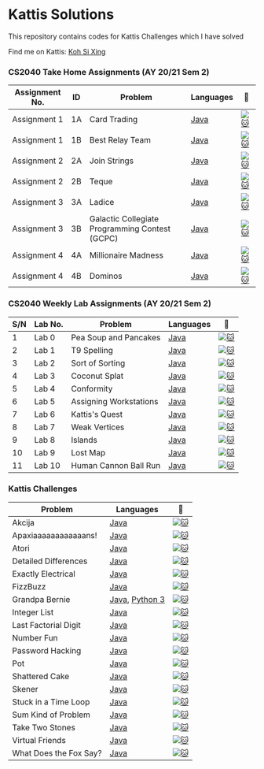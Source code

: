 # Kattis Solutions
This repository contains codes for Kattis Challenges which I have solved

Find me on Kattis: [Koh Si Xing](https://open.kattis.com/users/koh-si-xing)

### CS2040 Take Home Assignments (AY 20/21 Sem 2)

| Assignment No.| ID | Problem | Languages | :link: |
| ---		 	|--- | ---     | ----	   | ---	   |
| Assignment 1 	| 1A | Card Trading | [Java](./Assignment%201/CardTrading.java) | [![:cat:](https://open.kattis.com/favicon)](https://nus.kattis.comproblems/cardtrading) |
| Assignment 1 	| 1B | Best Relay Team | [Java](./Assignment%201/BestRelayTeam.java) | [![:cat:](https://open.kattis.com/favicon)](https://nus.kattis.com/problems/bestrelayteam) |
| Assignment 2 	| 2A | Join Strings | [Java](./Assignment%202/JoinString.java) | [![:cat:](https://open.kattis.com/favicon)](https://nus.kattis.com/problems/joinstrings) |
| Assignment 2  | 2B | Teque		| [Java](./Assignment%202/Teque2B.java) | [![:cat:](https://open.kattis.com/favicon)](https://nus.kattis.com/problems/teque) |
| Assignment 3  | 3A | Ladice		| [Java](./Assignment%203/Ladice.java) | [![:cat:](https://open.kattis.com/favicon)](https://nus.kattis.com/problems/ladice) |
| Assignment 3  | 3B | Galactic Collegiate Programming Contest (GCPC)	| [Java](./Assignment%203/GCPC.java) | [![:cat:](https://open.kattis.com/favicon)](https://nus.kattis.com/problems/gcpc) |
| Assignment 4  | 4A | Millionaire Madness | [Java](./Assignment%204/MillionaireMadness.java) | [![:cat:](https://open.kattis.com/favicon)](https://nus.kattis.com/problems/millionairemadness) |
| Assignment 4  | 4B | Dominos	| [Java](./Assignment%204/Dominos.java) | [![:cat:](https://open.kattis.com/favicon)](https://nus.kattis.com/problems/dominos) |


### CS2040 Weekly Lab Assignments (AY 20/21 Sem 2)

| S/N 	| Lab No. | Problem | Languages | :link: |
| ---	|--- 	  | ---     | ----	    | --- 	 |
| 1		| Lab 0   | Pea Soup and Pancakes | [Java](./Labs/PeaSoupPancake.java) | [![:cat:](https://open.kattis.com/favicon)](https://nus.kattis.com/problems/peasoup) |
| 2 	| Lab 1   | T9 Spelling | [Java](./Labs/T9Spelling.java) | [![:cat:](https://open.kattis.com/favicon)](https://nus.kattis.com/problems/t9spelling) |
| 3 	| Lab 2   | Sort of Sorting | [Java](./Labs/SortofSorting.java) | [![:cat:](https://open.kattis.com/favicon)](https://nus.kattis.com/problems/sortofsorting) |
| 4 	| Lab 3   | Coconut Splat	| [Java](./Labs/CoconutSplat.java) | [![:cat:](https://open.kattis.com/favicon)](https://nus.kattis.com/problems/coconut) |
| 5  	| Lab 4   | Conformity	| [Java](./Labs/Conformity.java) | [![:cat:](https://open.kattis.com/favicon)](https://nus.kattis.com/problems/conformity) |
| 6  	| Lab 5   | Assigning Workstations | [Java](./Labs/AssigningWorkstations.java) | [![:cat:](https://open.kattis.com/favicon)](https://nus.kattis.com/problems/workstations) |
| 7  	| Lab 6   | Kattis's Quest | [Java](./Labs/KattisQuest.java) | [![:cat:](https://open.kattis.com/favicon)](https://nus.kattis.com/problems/kattissquest) |
| 8  	| Lab 7   | Weak Vertices  | [Java](./Labs/WeakVertices.java) | [![:cat:](https://open.kattis.com/favicon)](https://nus.kattis.com/problems/weakvertices) |
| 9  	| Lab 8   | Islands  | [Java](./Labs/Island.java) | [![:cat:](https://open.kattis.com/favicon)](https://nus.kattis.com/problems/islands3) |
| 10  	| Lab 9   | Lost Map  | [Java](./Labs/LostMap.java) | [![:cat:](https://open.kattis.com/favicon)](https://nus.kattis.com/problems/lostmap) |
| 11  	| Lab 10  | Human Cannon Ball Run | [Java](./Labs/HumanCannonBallRun.java) | [![:cat:](https://open.kattis.com/favicon)](https://nus.kattis.com/problems/humancannonball) |

### Kattis Challenges

| Problem | Languages | :link: |
| ---     | ----	  | ---    |
| Akcija | [Java](./Java/Akcija.java) | [![:cat:](https://open.kattis.com/favicon)](https://nus.kattis.com/problems/akcija) |
| Apaxiaaaaaaaaaaaans! | [Java](./Java/Apaxians.java) | [![:cat:](https://open.kattis.com/favicon)](https://nus.kattis.com/problems/apaxiaaans) |
| Atori | [Java](./Java/Atori.java) | [![:cat:](https://open.kattis.com/favicon)](https://nus.kattis.com/problems/autori) |
| Detailed Differences | [Java](./Java/DetailedDifferences.java) | [![:cat:](https://open.kattis.com/favicon)](https://nus.kattis.com/problems/detaileddifferences) |
| Exactly Electrical | [Java](./Java/ExactlyElectrical.java) | [![:cat:](https://open.kattis.com/favicon)](https://nus.kattis.com/problems/exactlyelectrical) |
| FizzBuzz	| [Java](./Java/FizzBuzz.java) | [![:cat:](https://open.kattis.com/favicon)](https://nus.kattis.com/problems/fizzbuzz) |
| Grandpa Bernie | [Java](./Java/GrandpaBernie.java), [Python 3](./Python%203/GrandpaBernie.py) | [![:cat:](https://open.kattis.com/favicon)](https://nus.kattis.com/problems/grandpabernie) |
| Integer List | [Java](./Java/IntegerList.java) | [![:cat:](https://open.kattis.com/favicon)](https://nus.kattis.com/problems/integerlists) |
| Last Factorial Digit | [Java](./Java/LastFactorialDigit.java) | [![:cat:](https://open.kattis.com/favicon)](https://nus.kattis.com/problems/lastfactorialdigit) |
| Number Fun  | [Java](./Java/NumberFun.java) | [![:cat:](https://open.kattis.com/favicon)](https://nus.kattis.com/problems/numberfun) |
| Password Hacking  | [Java](./Java/PasswordHacking.java) | [![:cat:](https://open.kattis.com/favicon)](https://nus.kattis.com/problems/password) |
| Pot | [Java](./Java/Pot.java) | [![:cat:](https://open.kattis.com/favicon)](https://nus.kattis.com/problems/pot) |
| Shattered Cake | [Java](./Java/ShatteredCake.java) | [![:cat:](https://open.kattis.com/favicon)](https://nus.kattis.com/problems/shatteredcake) |
| Skener | [Java](./Java/Skener.java) | [![:cat:](https://open.kattis.com/favicon)](https://nus.kattis.com/problems/skener) |
| Stuck in a Time Loop | [Java](./Java/StuckInATimeLoop.java) | [![:cat:](https://open.kattis.com/favicon)](https://nus.kattis.com/problems/timeloop) |
| Sum Kind of Problem | [Java](./Java/Sum.java) | [![:cat:](https://open.kattis.com/favicon)](https://nus.kattis.com/problems/sumkindofproblem) |
| Take Two Stones | [Java](./Java/TakeTwoStones.java) | [![:cat:](https://open.kattis.com/favicon)](https://nus.kattis.com/problems/twostones) |
| Virtual Friends | [Java](./Java/VirtualFriends.java) | [![:cat:](https://open.kattis.com/favicon)](https://nus.kattis.com/problems/virtualfriends) |
| What Does the Fox Say? | [Java](./Java/WhatDoesTheFoxSay.java) | [![:cat:](https://open.kattis.com/favicon)](https://nus.kattis.com/problems/whatdoesthefoxsay) |